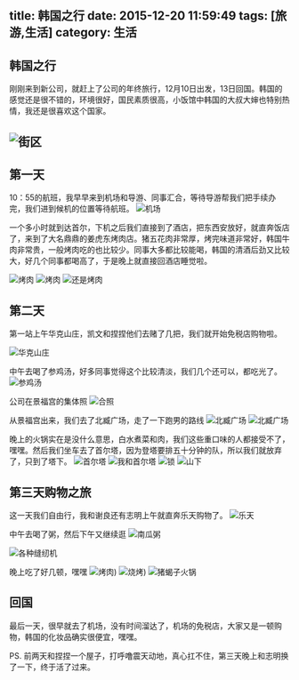 title: 韩国之行
date: 2015-12-20 11:59:49
tags: [旅游,生活]
category: 生活
---

## 韩国之行
刚刚来到新公司，就赶上了公司的年终旅行，12月10日出发，13日回国。韩国的感觉还是很不错的，环境很好，国民素质很高，小饭馆中韩国的大叔大婶也特别热情，我还是很喜欢这个国家。

![街区](http://7xnz74.com1.z0.glb.clouddn.com/1766876518.jpg?imageView2/2/w/1000)
-------------------


<!--more-->

## 第一天

10：55的航班，我早早来到机场和导游、同事汇合，等待导游帮我们把手续办完，我们进到候机的位置等待航班。
![机场](http://7xnz74.com1.z0.glb.clouddn.com/339949243.jpg)

一个多小时就到达首尔，下机之后我们直接到了酒店，把东西安放好，就直奔饭店了，来到了大名鼎鼎的姜虎东烤肉店。猪五花肉非常厚，烤完味道非常好，韩国牛肉非常贵，一般烤肉吃的也比较少。同事大多都比较能喝，韩国的清酒后劲又比较大，好几个同事都喝高了，于是晚上就直接回酒店睡觉啦。

![烤肉](http://7xnz74.com1.z0.glb.clouddn.com/390390489.jpg?imageView2/2/w/1000)
![烤肉](http://7xnz74.com1.z0.glb.clouddn.com/350204871.jpg?imageView2/2/w/1000)
![还是烤肉](http://7xnz74.com1.z0.glb.clouddn.com/1383558850.jpg?imageView2/2/w/1000)



## 第二天
第一站上午华克山庄，凯文和捏捏他们去赌了几把，我们就开始免税店购物啦。

![华克山庄](http://7xnz74.com1.z0.glb.clouddn.com/11111123.jpg?imageView2/2/w/1000)

中午去喝了参鸡汤，好多同事觉得这个比较清淡，我们几个还可以，都吃光了。
![参鸡汤](http://7xnz74.com1.z0.glb.clouddn.com/2018889802.jpg?imageView2/2/w/1000)


公司在景福宫的集体照
![合照](http://7xnz74.com1.z0.glb.clouddn.com/242651382.jpg?imageView2/2/w/1000)


从景福宫出来，我们去了北臧广场，走了一下跑男的路线
![北臧广场](http://7xnz74.com1.z0.glb.clouddn.com/1060213602.jpg?imageView2/2/w/1000)
![北臧广场](http://7xnz74.com1.z0.glb.clouddn.com/911865835.jpg?imageView2/2/w/1000)


晚上的火锅实在是没什么意思，白水煮菜和肉，我们这些重口味的人都接受不了，嘿嘿。然后我们坐车去了首尔塔，因为登塔要排五十分钟的队，所以我们就放弃了，只到了塔下。
![首尔塔](http://7xnz74.com1.z0.glb.clouddn.com/2004584876.jpg?imageView2/2/w/1000)
![我和首尔塔](http://7xnz74.com1.z0.glb.clouddn.com/1296753256.jpg?imageView2/2/w/1000)
![锁](http://7xnz74.com1.z0.glb.clouddn.com/883644908.jpg?imageView2/2/w/1000)
![山下](http://7xnz74.com1.z0.glb.clouddn.com/2004584876.jpg?imageView2/2/w/1000)


## 第三天购物之旅
这一天我们自由行，我和谢良还有志明上午就直奔乐天购物了。
![乐天](http://7xnz74.com1.z0.glb.clouddn.com/111112.jpg?imageView2/2/w/1000)

中午去喝了粥，然后下午又继续逛
![南瓜粥](http://7xnz74.com1.z0.glb.clouddn.com/1448685367.jpg?imageView2/2/w/1000)

![各种缝纫机](http://7xnz74.com1.z0.glb.clouddn.com/127014879.jpg?imageView2/2/w/1000)

晚上吃了好几顿，嘿嘿
![烤肉](http://7xnz74.com1.z0.glb.clouddn.com/11111.jpg?imageView2/2/w/1000))
![烧烤](http://7xnz74.com1.z0.glb.clouddn.com/1439891644.jpg?imageView2/2/w/1000))
![猪蝎子火锅](http://7xnz74.com1.z0.glb.clouddn.com/585255142.jpg?imageView2/2/w/1000)



## 回国
最后一天，很早就去了机场，没有时间溜达了，机场的免税店，大家又是一顿购物，韩国的化妆品确实很便宜，嘿嘿。


PS. 前两天和捏捏一个屋子，打呼噜震天动地，真心扛不住，第三天晚上和志明换了一下，终于活了过来。







